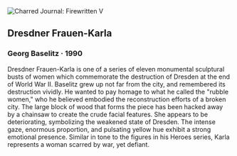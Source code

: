 <div class="artwork-of-the-day">
  <div class="container">
    <div class="img-wrapper">
      <img
        src="https://uploads3.wikiart.org/images/georg-baselitz/dresdner-frauen-karla-1990.jpg!Large.jpg"
        alt="Charred Journal: Firewritten V" />
    </div>
    <div class="artwork-detail">
      <div class="artwork-origin"> 
        <h2 class="artwork-name">Dresdner Frauen-Karla</h2>
        <h3 class="artist">
          Georg Baselitz
                    ·  1990
        </h3>
      </div>
      <p class="description">
        <span class="artwork-description-text ng-binding" ng-bind-html="viewModel.ArtworkOfTheDay.Description | unsafe">Dresdner Frauen-Karla is one of a series of eleven monumental sculptural busts of women which commemorate the destruction of Dresden at the end of World War II. Baselitz grew up not far from the city, and remembered its destruction vividly. He wanted to pay homage to what he called the "rubble women," who he believed embodied the reconstruction efforts of a broken city. The large block of wood that forms the piece has been hacked away by a chainsaw to create the crude facial features. She appears to be deteriorating, symbolizing the weakened state of Dresden. The intense gaze, enormous proportion, and pulsating yellow hue exhibit a strong emotional presence. Similar in tone to the figures in his Heroes series, Karla represents a woman scarred by war, yet defiant.</span>
                        <div class="text-shadow-container" ng-show="showShadow" style=""></div>
      </p>
    </div>
  </div>

</div>
